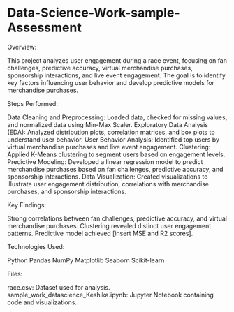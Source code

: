 # Data-Science-Work-sample-Assessment
Overview:

This project analyzes user engagement during a race event, focusing on fan challenges, predictive accuracy, virtual merchandise purchases, sponsorship interactions, and live event engagement. The goal is to identify key factors influencing user behavior and develop predictive models for merchandise purchases.

Steps Performed:

Data Cleaning and Preprocessing: Loaded data, checked for missing values, and normalized data using Min-Max Scaler.
Exploratory Data Analysis (EDA): Analyzed distribution plots, correlation matrices, and box plots to understand user behavior.
User Behavior Analysis: Identified top users by virtual merchandise purchases and live event engagement.
Clustering: Applied K-Means clustering to segment users based on engagement levels.
Predictive Modeling: Developed a linear regression model to predict merchandise purchases based on fan challenges, predictive accuracy, and sponsorship interactions.
Data Visualization: Created visualizations to illustrate user engagement distribution, correlations with merchandise purchases, and sponsorship interactions.

Key Findings:

Strong correlations between fan challenges, predictive accuracy, and virtual merchandise purchases.
Clustering revealed distinct user engagement patterns.
Predictive model achieved [insert MSE and R2 scores].

Technologies Used:

Python
Pandas
NumPy
Matplotlib
Seaborn
Scikit-learn

Files:

race.csv: Dataset used for analysis.
sample_work_datascience_Keshika.ipynb: Jupyter Notebook containing code and visualizations.


